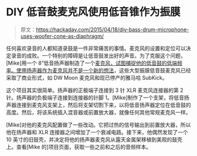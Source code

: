 # DIY 低音鼓麦克风使用低音锥作为振膜

> 原文：<https://hackaday.com/2015/04/18/diy-bass-drum-microphone-uses-woofer-cone-as-diaphragm/>

任何喜欢录音的人都知道录鼓是一件非常痛苦的事情。麦克风的设置和定位可以决定录音的成败。一个特别的障碍是让低音鼓发出好的声音。为了克服这个问题，[Mike]用一个 8”低音扬声器制造了一个[麦克风，试图捕捉他的低音鼓的低端频率。使用扬声器作为麦克风](http://www.studiodrumtracks.com/subkick/)[并不是一个新的想法](http://hackaday.com/2007/10/27/speaker-as-a-microphone/)，这些大型振膜低音鼓麦克风已经采取了商业形式，如 DW Moon 麦克风和现已停产的雅马哈 SubKick。

这个项目其实很简单。扬声器的正极端子连接到 3 针 XLR 麦克风连接器的第 2 针。扬声器的负极端子连接到连接器的针脚 1。[Mike]制作了一个支架，将低音扬声器连接到麦克风支架上，然后将支架切割下来，以将低音扬声器定位在低音鼓的高度。然后，将该系统插入混音器或前置放大器，就像任何其他常规麦克风一样。

[Mike]对他的麦克风配置做了一些改动。它把过热的信号输出到前置放大器，所以他在扬声器和 XLR 连接器之间增加了一个衰减电路。接下来，他偶然发现了一个 10 英寸的旧鼓壳，并决定将他的扬声器麦克风从露天金属架移植到美观的鼓壳上。查看[Mike 的]项目页面，获取一些之前和之后的音频样本。